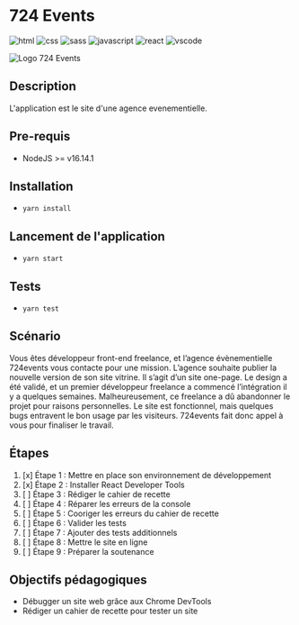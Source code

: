 # 724 Events

![html][html5-badge]
![css][css3-badge]
![sass][sass-badge]
![javascript][javascript-badge]
![react][react-badge]
![vscode][vscode-badge]

![Logo 724 Events](https://raw.githubusercontent.com/MarionCorvez/724-events/main/public/images/evangeline-shaw-nwLTVwb7DbU-unsplash1.png)

## Description

L'application est le site d'une agence evenementielle.

## Pre-requis

- NodeJS >= v16.14.1

## Installation

- `yarn install`

## Lancement de l'application

- `yarn start`

## Tests

- `yarn test`

## Scénario

Vous êtes développeur front-end freelance, et l’agence évènementielle 724events vous contacte pour une mission.
L’agence souhaite publier la nouvelle version de son site vitrine. Il s’agit d’un site one-page.
Le design a été validé, et un premier développeur freelance a commencé l’intégration il y a quelques semaines. Malheureusement, ce freelance a dû abandonner le projet pour raisons personnelles. Le site est fonctionnel, mais quelques bugs entravent le bon usage par les visiteurs. 724events fait donc appel à vous pour finaliser le travail.

## Étapes

1. [x] Étape 1 : Mettre en place son environnement de développement
2. [x] Étape 2 : Installer React Developer Tools
3. [ ] Étape 3 : Rédiger le cahier de recette
4. [ ] Étape 4 : Réparer les erreurs de la console
5. [ ] Étape 5 : Cooriger les erreurs du cahier de recette
6. [ ] Étape 6 : Valider les tests
7. [ ] Étape 7 : Ajouter des tests additionnels
8. [ ] Étape 8 : Mettre le site en ligne
9. [ ] Étape 9 : Préparer la soutenance

## Objectifs pédagogiques

- Débugger un site web grâce aux Chrome DevTools
- Rédiger un cahier de recette pour tester un site

<!-- BADGE LINKS -->

[html5-badge]: https://img.shields.io/badge/HTML5-E34F26?style=for-the-badge&logo=html5&logoColor=white
[css3-badge]: https://img.shields.io/badge/CSS3-1572B6?style=for-the-badge&logo=css3&logoColor=white
[sass-badge]: https://img.shields.io/badge/Sass-CC6699?style=for-the-badge&logo=sass&logoColor=white
[javascript-badge]: https://img.shields.io/badge/JavaScript-F7DF1E?style=for-the-badge&logo=javascript&logoColor=black
[react-badge]: https://img.shields.io/badge/React-20232A?style=for-the-badge&logo=react&logoColor=61DAFB
[vscode-badge]: https://img.shields.io/badge/Made%20with-VSCode-1f425f.svg?style=for-the-badge&logoColor=white
